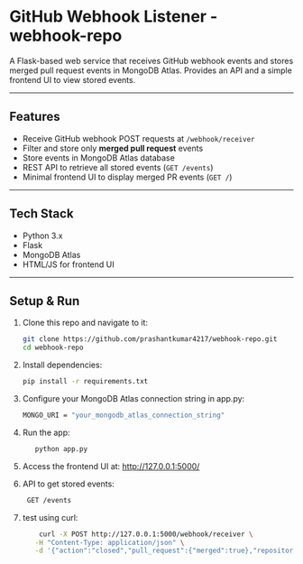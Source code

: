 # GitHub Webhook Listener - webhook-repo

A Flask-based web service that receives GitHub webhook events and stores merged pull request events in MongoDB Atlas. Provides an API and a simple frontend UI to view stored events.

---

## Features

- Receive GitHub webhook POST requests at `/webhook/receiver`
- Filter and store only **merged pull request** events
- Store events in MongoDB Atlas database
- REST API to retrieve all stored events (`GET /events`)
- Minimal frontend UI to display merged PR events (`GET /`)

---

## Tech Stack

- Python 3.x
- Flask
- MongoDB Atlas
- HTML/JS for frontend UI

---

## Setup & Run

1. Clone this repo and navigate to it:

   ```bash
   git clone https://github.com/prashantkumar4217/webhook-repo.git
   cd webhook-repo
2. Install dependencies:

   ```bash
   pip install -r requirements.txt
   
3. Configure your MongoDB Atlas connection string in app.py:
   ```bash
   MONGO_URI = "your_mongodb_atlas_connection_string"
4. Run the app:
      ```bash
         python app.py

5. Access the frontend UI at: http://127.0.0.1:5000/
6. API to get stored events:
    ```bash
     GET /events
7. test using curl:
   ```bash
       curl -X POST http://127.0.0.1:5000/webhook/receiver \
      -H "Content-Type: application/json" \
      -d '{"action":"closed","pull_request":{"merged":true},"repository":{"name":"action-repo"}}'




               


   

